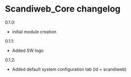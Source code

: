Scandiweb_Core changelog
========================

0.1.0:
- initial module creation

0.1.1:
- Added SW logo

0.1.2:
- Added default system configuration tab (id = scandiweb)
